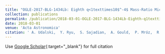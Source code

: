 ```yaml
---
title: "OGLE-2017-BLG-1434Lb: Eighth q<1texttimes10$^-4$ Mass-Ratio Microlens Planet Confirms Turnover in Planet Mass-Ratio Function"
collection: publications
permalink: /publication/2018-03-01-OGLE-2017-BLG-1434Lb-Eighth-q1texttimes10-4-Mass-Ratio-Microlens-Planet-Confirms-Turnover-in-Planet-Mass-Ratio-Function
date: 2018-03-01
venue: 'Acta Astronomica'
citation: ' A. Udalski,  Y. Ryu,  S. Sajadian,  A. Gould,  P. Mróz,  R. Poleski,  M. Szymański,  J. Skowron,  I. Soszyński,  S. Kozłowski,  P. Pietrukowicz,  K. Ulaczyk,  M. Pawlak,  K. Rybicki,  P. Iwanek,  M. Albrow,  S. Chung,  C. Han,  K. Hwang,  K. Jung,  I. Shin,  Y. Shvartzvald,  J. Yee,  W. Zang,  W. Zhu,  S. Cha,  D. Kim,  H. Kim,  S. Kim,  C. Lee,  D. Lee,  Y. Lee,  B. Park,  R. Pogge,  V. Bozza,  M. Dominik,  C. Helling,  M. Hundertmark,  U. Jørgensen,  P. Longa-Peña,  S. Lowry,  M. Burgdorf,  J. Campbell-White,  S. Ciceri,  D. Evans,  R. Figuera Jaimes,  Y. Fujii,  L. Haikala,  T. Henning,  T. Hinse,  L. Mancini,  N. Peixinho,  S. Rahvar,  M. Rabus,  J. Skottfelt,  C. Snodgrass,  J. Southworth,  C. von Essen, &quot;OGLE-2017-BLG-1434Lb: Eighth q<1texttimes10$^-4$ Mass-Ratio Microlens Planet Confirms Turnover in Planet Mass-Ratio Function.&quot; Acta Astronomica, 2018.'
---
```

Use [Google Scholar](https://scholar.google.com/scholar?q=OGLE+2017+BLG+1434Lb:+Eighth+q&lt;1texttimes10$^+4$+Mass+Ratio+Microlens+Planet+Confirms+Turnover+in+Planet+Mass+Ratio+Function){:target="_blank"} for full citation